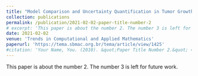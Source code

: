 ```yaml
---
title: "Model Comparison and Uncertainty Quantification in Tumor Growth"
collection: publications
permalink: /publication/2021-02-02-paper-title-number-2
# excerpt: 'This paper is about the number 2. The number 3 is left for future work.'
date: 2021-02-02
venue: 'Trends in Computational and Applied Mathematics'
paperurl: 'https://tema.sbmac.org.br/tema/article/view/1425'
#citation: 'Your Name, You. (2010). &quot;Paper Title Number 2.&quot; <i>Journal 1</i>. 1(2).'
---
```

This paper is about the number 2. The number 3 is left for future work.

